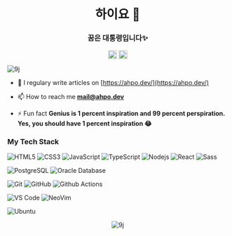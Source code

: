<h1 align="center">하이요 👋</h1>
<h3 align="center">꿈은 대통령입니다✨</h3>

<p align="center">
<a href="https://dev.to/00" target="blank"><img align="center" src="https://cdn.jsdelivr.net/npm/simple-icons@3.0.1/icons/dev-dot-to.svg" alt="00" height="20" width="20" /></a>
<a href="https://medium.com/@0e" target="blank"><img align="center" src="https://cdn.jsdelivr.net/npm/simple-icons@3.0.1/icons/medium.svg" alt="@0e" height="20" width="20" /></a>
</p>

<p align="left"> <img src="https://komarev.com/ghpvc/?username=9j" alt="9j" /> </p>

- 📝 I regulary write articles on [https://ahpo.dev/](https://ahpo.dev/)

- 📫 How to reach me **mail@ahpo.dev**

- ⚡ Fun fact **Genius is 1 percent inspiration and 99 percent perspiration. Yes, you should have 1 percent inspiration 😂**

### My Tech Stack

![HTML5](https://img.shields.io/badge/-HTML5-%23E44D27?style=flat-square&logo=html5&logoColor=ffffff)
![CSS3](https://img.shields.io/badge/-CSS3-%231572B6?style=flat-square&logo=css3)
![JavaScript](https://img.shields.io/badge/-JavaScript-%23F7DF1C?style=flat-square&logo=javascript&logoColor=000000&labelColor=%23F7DF1C&color=%23FFCE5A)
![TypeScript](https://img.shields.io/badge/-TypeScript-%23007ACC?style=flat-square&logo=typescript&logoColor=000000&labelColor=%230099ff&color=%23007ACC)
![Nodejs](https://img.shields.io/badge/-Nodejs-black?style=flat-square&logo=Node.js)
![React](https://img.shields.io/badge/-React-%23282C34?style=flat-square&logo=react)
![Sass](https://img.shields.io/badge/-Sass-%23CC6699?style=flat-square&logo=sass&logoColor=ffffff)

![PostgreSQL](https://img.shields.io/badge/-PostgreSQL-336791?style=flat-square&logo=postgresql)
![Oracle Database](http://img.shields.io/badge/-Oracle-DD0031?style=flat-square&logo=oracle)

![Git](https://img.shields.io/badge/-Git-%23F05032?style=flat-square&logo=git&logoColor=%23ffffff)
![GitHub](https://img.shields.io/badge/-GitHub-181717?style=flat-square&logo=github)
![Github Actions](http://img.shields.io/badge/-Github%20Actions-2088FF?style=flat-square&logo=github-actions&logoColor=ffffff)

![VS Code](http://img.shields.io/badge/-VS%20Code-007ACC?style=flat-square&logo=visual-studio-code&logoColor=ffffff)
![NeoVim](http://img.shields.io/badge/-NeoVim-54a23d?style=flat-square&logo=neovim&logoColor=ffffff)

![Ubuntu](http://img.shields.io/badge/-Ubuntu-e95420?style=flat-square&logo=ubuntu&logoColor=ffffff)

<p align="center"> <img src="https://github-readme-stats.vercel.app/api?username=9j&show_icons=true&theme=radical" alt="9j" /> </p>
